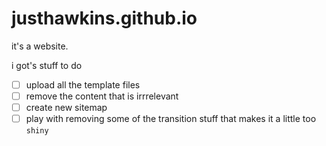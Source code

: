 # justhawkins.github.io
it's a website. 

i got's stuff to do
- [ ] upload all the template files
- [ ] remove the content that is irrrelevant
- [ ] create new sitemap
- [ ] play with removing some of the transition stuff that makes it a little too `shiny`
